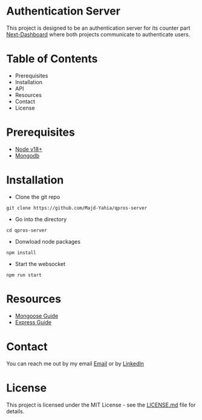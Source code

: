 # Authentication Server
This project is designed to be an authentication server for its counter part [Next-Dashboard](https://github.com/Majd-Yahia/qpros-dashboard) where both projects communicate to authenticate users.

# Table of Contents
- Prerequisites
- Installation
- API
- Resources
- Contact
- License

# Prerequisites
- [Node v18+ ](https://nodejs.org/en/download)
- [Mongodb](https://www.mongodb.com/download-center/community/releases)

# Installation
- Clone the git repo
```
git clone https://github.com/Majd-Yahia/qpros-server
```
- Go into the directory
```
cd qpros-server
```
- Donwload node packages
```
npm install
```
- Start the websocket
```
npm run start
```

# Resources
- [Mongoose Guide](https://mongoosejs.com/docs/guide.html)
- [Express Guide](https://expressjs.com/en/starter/installing.html)

# Contact
You can reach me out by my email [Email](mailto:majd.m4a4@gmail.com) or by [LinkedIn](https://www.linkedin.com/in/majd-yahia/) 

# License
This project is licensed under the MIT License - see the [LICENSE.md](LICENSE.md) file for details.
